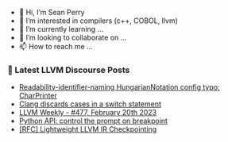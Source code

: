 - 👋 Hi, I’m Sean Perry
- 👀 I’m interested in compilers (c++, COBOL, llvm)
- 🌱 I’m currently learning ...
- 💞️ I’m looking to collaborate on ...
- 📫 How to reach me ...

<!---
s66perry/s66perry is a ✨ special ✨ repository because its `README.md` (this file) appears on your GitHub profile.
You can click the Preview link to take a look at your changes.
--->
### 📕 Latest LLVM Discourse Posts

<!-- DISCOURSE-LLVM:START -->
- [Readability-identifier-naming HungarianNotation config typo: CharPrinter](https://discourse.llvm.org/t/readability-identifier-naming-hungariannotation-config-typo-charprinter/68617#post_1)
- [Clang discards cases in a switch statement](https://discourse.llvm.org/t/clang-discards-cases-in-a-switch-statement/68615#post_1)
- [LLVM Weekly - #477, February 20th 2023](https://discourse.llvm.org/t/llvm-weekly-477-february-20th-2023/68610#post_1)
- [Python API: control the prompt on breakpoint](https://discourse.llvm.org/t/python-api-control-the-prompt-on-breakpoint/68565#post_2)
- [[RFC] Lightweight LLVM IR Checkpointing](https://discourse.llvm.org/t/rfc-lightweight-llvm-ir-checkpointing/68446?page=2#post_38)
<!-- DISCOURSE-LLVM:END -->

